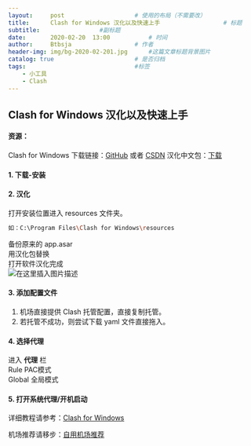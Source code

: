 ```yaml
---
layout:     post   				    # 使用的布局（不需要改）
title:      Clash for Windows 汉化以及快速上手				    # 标题 
subtitle:                 #副标题
date:       2020-02-20 	13:00			# 时间
author:     Btbsja					# 作者
header-img: img/bg-2020-02-201.jpg 	    #这篇文章标题背景图片
catalog: true 						# 是否归档
tags:								#标签
    - 小工具
    - Clash
---
```


## Clash for Windows 汉化以及快速上手
 #### 资源：
Clash for Windows 下载链接：[GitHub](https://github.com/Fndroid/clash_for_windows_pkg/releases) 或者 [CSDN](https://download.csdn.net/download/Btbsja/12174353)
汉化中文包：[下载](https://download.csdn.net/download/Btbsja/12174350)

#### 1. 下载-安装
#### 2. 汉化
打开安装位置进入 resources 文件夹。  

```bash
如：C:\Program Files\Clash for Windows\resources
```
备份原来的 app.asar   
用汉化包替换   
打开软件汉化完成  
![在这里插入图片描述](https://img-blog.csdnimg.cn/20200220145135900.png?x-oss-process=image/watermark,type_ZmFuZ3poZW5naGVpdGk,shadow_10,text_aHR0cHM6Ly9ibG9nLmNzZG4ubmV0L0J0YnNqYQ==,size_16,color_FFFFFF,t_70)
#### 3. 添加配置文件
1. 机场直接提供 Clash 托管配置，直接复制托管。  
2. 若托管不成功，则尝试下载 yaml 文件直接拖入。  
#### 4. 选择代理
进入 **代理** 栏  
Rule PAC模式  
Global 全局模式  
#### 5. 打开系统代理/开机启动

详细教程请参考：[Clash for Windows](https://docs.cfw.lbyczf.com/)

机场推荐请移步：[自用机场推荐](http://btbsja.ml/2020/02/20/%E8%87%AA%E7%94%A8%E6%9C%BA%E5%9C%BA%E6%8E%A8%E8%8D%90/)
